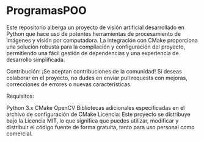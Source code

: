 # ProgramasPOO

Este repositorio alberga un proyecto de visión artificial desarrollado en Python que hace uso de potentes herramientas de procesamiento de imágenes y visión por computadora. La integración con CMake proporciona una solución robusta para la compilación y configuración del proyecto, permitiendo una fácil gestión de dependencias y una experiencia de desarrollo simplificada.

Contribución:
¡Se aceptan contribuciones de la comunidad! Si deseas colaborar en el proyecto, no dudes en enviar pull requests con mejoras, correcciones de errores o nuevas características.

Requisitos:

Python 3.x
CMake
OpenCV
Bibliotecas adicionales especificadas en el archivo de configuración de CMake
Licencia:
Este proyecto se distribuye bajo la Licencia MIT, lo que significa que puedes utilizar, modificar y distribuir el código fuente de forma gratuita, tanto para uso personal como comercial.
